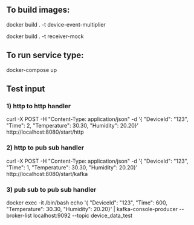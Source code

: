 ## To build images:
docker build . -t device-event-multiplier

docker build . -t receiver-mock

## To run service type:
docker-compose up

## Test input
### 1) http to http handler
curl -X POST -H "Content-Type: application/json" -d '{ "DeviceId": "123", "Time": 2, "Temperature": 30.30, "Humidity": 20.20}' http://localhost:8080/start/http

### 2) http to pub sub handler
curl -X POST -H "Content-Type: application/json" -d '{ "DeviceId": "123", "Time": 1, "Temperature": 30.30, "Humidity": 20.20}' http://localhost:8080/start/kafka

### 3) pub sub to pub sub handler
docker exec -it <kafka-container-name> /bin/bash
echo '{ "DeviceId": "123", "Time": 600, "Temperature": 30.30, "Humidity": 20.20}' | kafka-console-producer --broker-list localhost:9092 --topic device_data_test